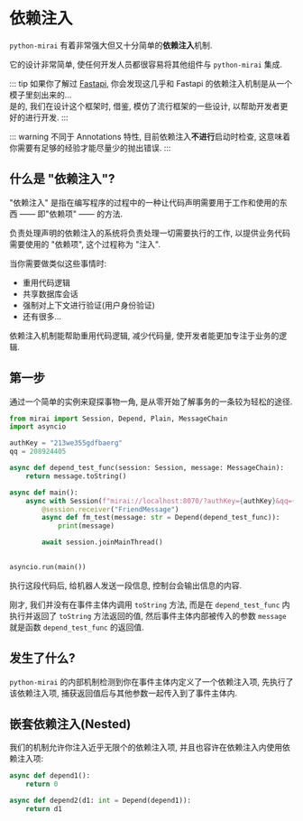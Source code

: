 # 依赖注入

`python-mirai` 有着非常强大但又十分简单的**依赖注入**机制.

它的设计非常简单, 使任何开发人员都很容易将其他组件与 `python-mirai` 集成.

::: tip
如果你了解过 [Fastapi](https://fastapi.tiangolo.com/),
你会发现这几乎和 Fastapi 的依赖注入机制是从一个模子里刻出来的...  
是的, 我们在设计这个框架时, 借鉴, 模仿了流行框架的一些设计,
以帮助开发者更好的进行开发.
:::

::: warning
不同于 Annotations 特性, 目前依赖注入**不进行**启动时检查,
这意味着你需要有足够的经验才能尽量少的抛出错误.
:::

## 什么是 "依赖注入"?
"依赖注入" 是指在编写程序的过程中的一种让代码声明需要用于工作和使用的东西 —— 即"依赖项" —— 的方法.

负责处理声明的依赖注入的系统将负责处理一切需要执行的工作, 以提供业务代码需要使用的 "依赖项",
这个过程称为 "注入".

当你需要做类似这些事情时:
 - 重用代码逻辑
 - 共享数据库会话
 - 强制对上下文进行验证(用户身份验证)
 - 还有很多...

依赖注入机制能帮助重用代码逻辑, 减少代码量, 使开发者能更加专注于业务的逻辑.

## 第一步
通过一个简单的实例来窥探事物一角, 是从零开始了解事务的一条较为轻松的途径.

``` python
from mirai import Session, Depend, Plain, MessageChain
import asyncio

authKey = "213we355gdfbaerg"
qq = 208924405

async def depend_test_func(session: Session, message: MessageChain):
    return message.toString()

async def main():
    async with Session(f"mirai://localhost:8070/?authKey={authKey}&qq={qq}") as session:
        @session.receiver("FriendMessage")
        async def fm_test(message: str = Depend(depend_test_func)):
            print(message)

        await session.joinMainThread()
        

asyncio.run(main())
```

执行这段代码后, 给机器人发送一段信息, 控制台会输出信息的内容.

刚才, 我们并没有在事件主体内调用 `toString` 方法, 而是在 `depend_test_func`
内执行并返回了 `toString` 方法返回的值, 然后事件主体内部被传入的参数 `message` 就是函数
`depend_test_func` 的返回值.

## 发生了什么?
`python-mirai` 的内部机制检测到你在事件主体内定义了一个依赖注入项, 先执行了该依赖注入项,
捕获返回值后与其他参数一起传入到了事件主体内.

## 嵌套依赖注入(Nested)
我们的机制允许你注入近乎无限个的依赖注入项, 并且也容许在依赖注入内使用依赖注入项:

``` python
async def depend1():
    return 0

async def depend2(d1: int = Depend(depend1)):
    return d1
```

